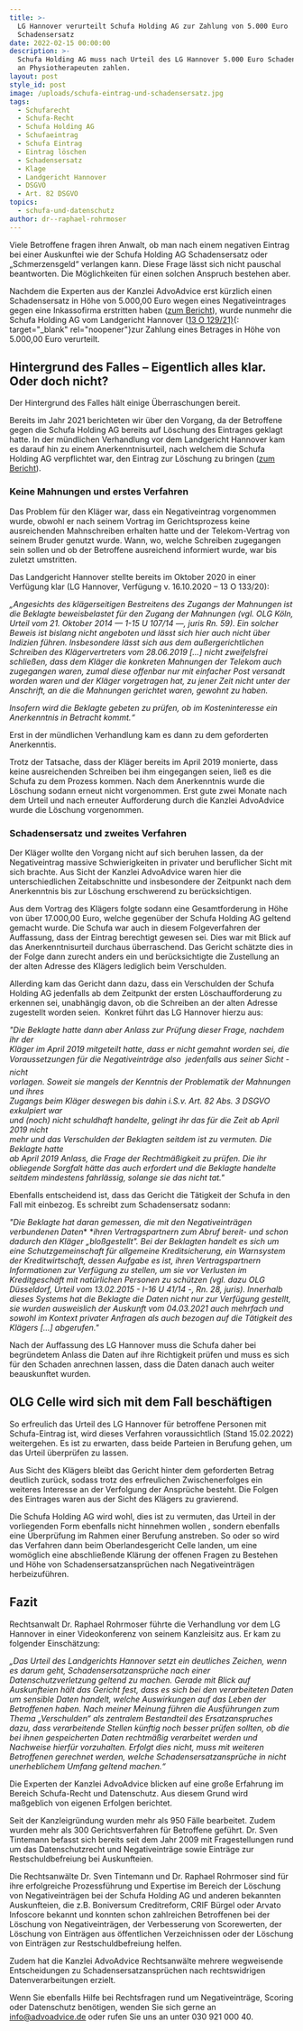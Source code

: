 ```yaml
---
title: >-
  LG Hannover verurteilt Schufa Holding AG zur Zahlung von 5.000 Euro
  Schadensersatz
date: 2022-02-15 00:00:00
description: >-
  Schufa Holding AG muss nach Urteil des LG Hannover 5.000 Euro Schadensersatz
  an Physiotherapeuten zahlen.
layout: post
style_id: post
image: /uploads/schufa-eintrag-und-schadensersatz.jpg
tags:
  - Schufarecht
  - Schufa-Recht
  - Schufa Holding AG
  - Schufaeintrag
  - Schufa Eintrag
  - Eintrag löschen
  - Schadensersatz
  - Klage
  - Landgericht Hannover
  - DSGVO
  - Art. 82 DSGVO
topics:
  - schufa-und-datenschutz
author: dr--raphael-rohrmoser
---
```

Viele Betroffene fragen ihren Anwalt, ob man nach einem negativen Eintrag bei einer Auskunftei wie der Schufa Holding AG Schadensersatz oder „Schmerzensgeld“ verlangen kann. Diese Frage lässt sich nicht pauschal beantworten. Die Möglichkeiten für einen solchen Anspruch bestehen aber.

Nachdem die Experten aus der Kanzlei AdvoAdvice erst kürzlich einen Schadensersatz in Höhe von 5.000,00 Euro wegen eines Negativeintrages gegen eine Inkassofirma erstritten haben ([zum Bericht](/blog/landgericht-mainz-inkassofirma-muss-5-000-euro-schadensersatz-wegen-schufa-eintrag-zahlen/)), wurde nunmehr die Schufa Holding AG vom Landgericht Hannover ([13 O 129/21)](https://openjur.de/u/2387244.html){: target="_blank" rel="noopener"}zur Zahlung eines Betrages in Höhe von 5.000,00 Euro verurteilt.

## **Hintergrund des Falles – Eigentlich alles klar. Oder doch nicht?**

Der Hintergrund des Falles hält einige Überraschungen bereit.

Bereits im Jahr 2021 berichteten wir über den Vorgang, da der Betroffene gegen die Schufa Holding AG bereits auf Löschung des Eintrages geklagt hatte. In der mündlichen Verhandlung vor dem Landgericht Hannover kam es darauf hin zu einem Anerkenntnisurteil, nach welchem die Schufa Holding AG verpflichtet war, den Eintrag zur Löschung zu bringen ([zum Bericht](/blog/schufa-holding-ag-erneut-zu-l%C3%B6schung-verurteilt/)).

### **Keine Mahnungen und erstes Verfahren**

Das Problem für den Kläger war, dass ein Negativeintrag vorgenommen wurde, obwohl er nach seinem Vortrag im Gerichtsprozess keine ausreichenden Mahnschreiben erhalten hatte und der Telekom-Vertrag von seinem Bruder genutzt wurde. Wann, wo, welche Schreiben zugegangen sein sollen und ob der Betroffene ausreichend informiert wurde, war bis zuletzt umstritten.

Das Landgericht Hannover stellte bereits im Oktober 2020 in einer Verfügung klar (LG Hannover, Verfügung v. 16.10.2020 – 13 O 133/20):

*„Angesichts des klägerseitigen Bestreitens des Zugangs der Mahnungen ist die Beklagte beweisbelastet für den Zugang der Mahnungen (vgl. OLG Köln, Urteil vom 21. Oktober 2014 — 1-15 U 107/14 —, juris Rn. 59). Ein solcher Beweis ist bislang nicht angeboten und lässt sich hier auch nicht über lndizien führen. lnsbesondere lässt sich aus dem au&szlig;ergerichtlichen Schreiben des Klägervertreters vom 28.06.2019 \[…\]* *nicht zweifelsfrei schlie&szlig;en, dass dem Kläger die konkreten Mahnungen der Telekom auch zugegangen waren, zumal diese offenbar nur mit einfacher Post versandt worden waren und der Kläger vorgetragen hat, zu jener Zeit nicht unter der Anschrift, an die die Mahnungen gerichtet waren, gewohnt zu haben.*

*lnsofern wird die Beklagte gebeten zu prüfen, ob im Kosteninteresse ein Anerkenntnis in Betracht kommt.“*

Erst in der mündlichen Verhandlung kam es dann zu dem geforderten Anerkenntis.

Trotz der Tatsache, dass der Kläger bereits im April 2019 monierte, dass keine ausreichenden Schreiben bei ihm eingegangen seien, lie&szlig; es die Schufa zu dem Prozess kommen. Nach dem Anerkenntnis wurde die Löschung sodann erneut nicht vorgenommen. Erst gute zwei Monate nach dem Urteil und nach erneuter Aufforderung durch die Kanzlei AdvoAdvice wurde die Löschung vorgenommen.

### **Schadensersatz und zweites Verfahren**

Der Kläger wollte den Vorgang nicht auf sich beruhen lassen, da der Negativeintrag massive Schwierigkeiten in privater und beruflicher Sicht mit sich brachte. Aus Sicht der Kanzlei AdvoAdvice waren hier die unterschiedlichen Zeitabschnitte und insbesondere der Zeitpunkt nach dem Anerkenntnis bis zur Löschung erschwerend zu berücksichtigen.

Aus dem Vortrag des Klägers folgte sodann eine Gesamtforderung in Höhe von über 17.000,00 Euro, welche gegenüber der Schufa Holding AG geltend gemacht wurde. Die Schufa war auch in diesem Folgeverfahren der Auffassung, dass der Eintrag berechtigt gewesen sei. Dies war mit Blick auf das Anerkenntnisurteil durchaus überraschend. Das Gericht schätzte dies in der Folge dann zurecht anders ein und berücksichtigte die Zustellung an der alten Adresse des Klägers lediglich beim Verschulden.

Allerding kam das Gericht dann dazu, dass ein Verschulden der Schufa Holding AG jedenfalls ab dem Zeitpunkt der ersten Löschaufforderung zu erkennen sei, unabhängig davon, ob die Schreiben an der alten Adresse zugestellt worden seien.&nbsp; Konkret führt das LG Hannover hierzu aus:

*"Die Beklagte hatte dann aber Anlass zur Prüfung dieser Frage, nachdem ihr der<br>Kläger im April 2019 mitgeteilt hatte, dass er nicht gemahnt worden sei, die Voraussetzungen für die Negativeinträge also  jedenfalls aus seiner Sicht - nicht<br>vorlagen. Soweit sie mangels der Kenntnis der Problematik der Mahnungen und ihres<br>Zugangs beim Kläger deswegen bis dahin i.S.v. Art. 82 Abs. 3 DSGVO exkulpiert war<br>und (noch) nicht schuldhaft handelte, gelingt ihr das für die Zeit ab April 2019 nicht<br>mehr und das Verschulden der Beklagten seitdem ist zu vermuten. Die Beklagte hatte<br>ab April 2019 Anlass, die Frage der Rechtmä&szlig;igkeit zu prüfen. Die ihr&nbsp; obliegende Sorgfalt hätte das auch erfordert und die Beklagte handelte seitdem mindestens fahrlässig, solange sie das nicht tat."*

Ebenfalls entscheidend ist, dass das Gericht die Tätigkeit der Schufa in den Fall mit einbezog. Es schreibt zum Schadensersatz sodann:

*"Die Beklagte hat daran gemessen, die mit den Negativeinträgen verbundenen Daten**&nbsp;**ihren Vertragspartnern zum Abruf bereit- und schon dadurch den Kläger „blo&szlig;gestellt". Bei der Beklagten handelt es sich um eine Schutzgemeinschaft für allgemeine Kreditsicherung, ein Warnsystem der Kreditwirtschaft, dessen Aufgabe es ist, ihren Vertragspartnern Informationen zur Verfügung zu stellen, um sie vor Verlusten im Kreditgeschäft mit natürlichen Personen zu schützen (vgl. dazu OLG Düsseldorf, Urteil vom 13.02.2015 - I-16 U 41/14 -, Rn. 28, juris). Innerhalb dieses Systems hat die Beklagte die Daten nicht nur zur Verfügung gestellt, sie wurden ausweislich der Auskunft vom 04.03.2021 auch mehrfach und sowohl im Kontext privater Anfragen als auch bezogen auf die Tätigkeit des Klägers \[…\] abgerufen."*

Nach der Auffassung des LG Hannover muss die Schufa daher bei begründetem Anlass die Daten auf ihre Richtigkeit prüfen und muss es sich für den Schaden anrechnen lassen, dass die Daten danach auch weiter beauskunftet wurden.

## **OLG Celle wird sich mit dem Fall beschäftigen**

So erfreulich das Urteil des LG Hannover für betroffene Personen mit Schufa-Eintrag ist, wird dieses Verfahren voraussichtlich (Stand 15.02.2022) weitergehen. Es ist zu erwarten, dass beide Parteien in Berufung gehen, um das Urteil überprüfen zu lassen.

Aus Sicht des Klägers bleibt das Gericht hinter dem geforderten Betrag deutlich zurück, sodass trotz des erfreulichen Zwischenerfolges ein weiteres Interesse an der Verfolgung der Ansprüche besteht. Die Folgen des Eintrages waren aus der Sicht des Klägers zu gravierend.

Die Schufa Holding AG wird wohl, dies ist zu vermuten, das Urteil in der vorliegenden Form ebenfalls nicht hinnehmen wollen , sondern ebenfalls eine Überprüfung im Rahmen einer Berufung anstreben. So oder so wird das Verfahren dann beim Oberlandesgericht Celle landen, um eine womöglich eine abschlie&szlig;ende Klärung der offenen Fragen zu Bestehen und Höhe von Schadensersatzansprüchen nach Negativeinträgen herbeizuführen.

## **Fazit**

Rechtsanwalt Dr. Raphael Rohrmoser führte die Verhandlung vor dem LG Hannover in einer Videokonferenz von seinem Kanzleisitz aus. Er kam zu folgender Einschätzung:

*„Das Urteil des Landgerichts Hannover setzt ein deutliches Zeichen, wenn es darum geht, Schadensersatzansprüche nach einer Datenschutzverletzung geltend zu machen. Gerade mit Blick auf Auskunfteien hält das Gericht fest, dass es sich bei den verarbeiteten Daten um sensible Daten handelt, welche Auswirkungen auf das Leben der Betroffenen haben. Nach meiner Meinung führen die Ausführungen zum Thema „Verschulden“ als zentralem Bestandteil des Ersatzanspruches dazu, dass verarbeitende Stellen künftig noch besser prüfen sollten, ob die bei ihnen gespeicherten Daten rechtmä&szlig;ig verarbeitet werden und Nachweise hierfür vorzuhalten. Erfolgt dies nicht, muss mit weiteren Betroffenen gerechnet werden, welche Schadensersatzansprüche in nicht unerheblichem Umfang geltend machen.“*

Die Experten der Kanzlei AdvoAdvice blicken auf eine gro&szlig;e Erfahrung im Bereich Schufa-Recht und Datenschutz. Aus diesem Grund wird ma&szlig;geblich von eigenen Erfolgen berichtet.

Seit der Kanzleigründung wurden mehr als 950 Fälle bearbeitet. Zudem wurden mehr als 300 Gerichtsverfahren für Betroffene geführt. Dr. Sven Tintemann befasst sich bereits seit dem Jahr 2009 mit Fragestellungen rund um das Datenschutzrecht und Negativeinträge sowie Einträge zur Restschuldbefreiung bei Auskunfteien.

Die Rechtsanwälte Dr. Sven Tintemann und Dr. Raphael Rohrmoser sind für ihre erfolgreiche Prozessführung und Expertise im Bereich der Löschung von Negativeinträgen bei der Schufa Holding AG und anderen bekannten Auskunfteien, die z.B. Boniversum Creditreform, CRIF Bürgel oder Arvato Infoscore bekannt und konnten schon zahlreichen Betroffenen bei der Löschung von Negativeinträgen, der Verbesserung von Scorewerten, der Löschung von Einträgen aus öffentlichen Verzeichnissen oder der Löschung von Einträgen zur Restschuldbefreiung helfen.

Zudem hat die Kanzlei AdvoAdvice Rechtsanwälte mehrere wegweisende Entscheidungen zu Schadensersatzansprüchen nach rechtswidrigen Datenverarbeitungen erzielt.

Wenn Sie ebenfalls Hilfe bei Rechtsfragen rund um Negativeinträge, Scoring oder Datenschutz benötigen, wenden Sie sich gerne an info@advoadvice.de oder rufen Sie uns an unter 030 921 000 40.
